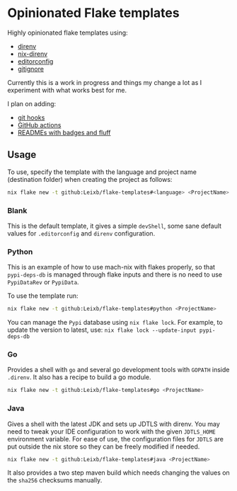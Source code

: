 # Opinionated Flake templates

Highly opinionated flake templates using:

- [direnv](https://direnv.net/)
- [nix-direnv](https://github.com/nix-community/nix-direnv)
- [editorconfig](https://editorconfig.org/)
- [gitignore](https://github.com/github/gitignore)

Currently this is a work in progress and things my change a lot as I experiment
with what works best for me.

I plan on adding:

- [git hooks](https://git-scm.com/book/en/v2/Customizing-Git-Git-Hooks)
- [GitHub actions](https://github.com/features/actions)
- [READMEs with badges and fluff](https://shields.io/)

## Usage

To use, specify the template with the language and project name (destination
folder) when creating the project as follows:

```bash
nix flake new -t github:Leixb/flake-templates#<language> <ProjectName>
```

### Blank

This is the default template, it gives a simple `devShell`, some sane
default values for `.editorconfig` and `direnv` configuration.

### Python

This is an example of how to use mach-nix with flakes properly, so
that `pypi-deps-db` is managed through flake inputs and there is
no need to use `PypiDataRev` or `PypiData`.

To use the template run:

```bash
nix flake new -t github:Leixb/flake-templates#python <ProjectName>
```

You can manage the `Pypi` database using `nix flake lock`. For example, to
update the version to latest, use: `nix flake lock --update-input pypi-deps-db`

### Go

Provides a shell with `go` and several go development tools with `GOPATH` inside
`.direnv`. It also has a recipe to build a go module.

```bash
nix flake new -t github:Leixb/flake-templates#go <ProjectName>
```

### Java

Gives a shell with the latest JDK and sets up JDTLS with direnv. You
may need to tweak your IDE configuration to work with the given `JDTLS_HOME`
environment variable. For ease of use, the configuration files for `JDTLS` are
put outside the nix store so they can be freely modified if needed.

```bash
nix flake new -t github:Leixb/flake-templates#java <ProjectName>
```

It also provides a two step maven build which needs changing the values
on the `sha256` checksums manually.
